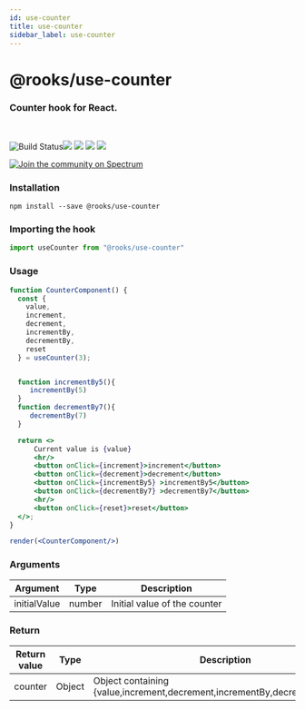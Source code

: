 ```yaml
---
id: use-counter
title: use-counter
sidebar_label: use-counter
---
```


# @rooks/use-counter

### Counter hook for React.
<br/>

![Build Status](https://github.com/imbhargav5/rooks/workflows/Node%20CI/badge.svg)![](https://img.shields.io/npm/v/@rooks/use-counter/latest.svg) ![](https://img.shields.io/npm/l/@rooks/use-counter.svg) ![](https://img.shields.io/npm/dt/@rooks/use-counter.svg) ![](https://img.shields.io/david/imbhargav5/rooks.svg?path=packages%2Fcounter)

<a href="https://spectrum.chat/rooks"><img src="https://withspectrum.github.io/badge/badge.svg" alt="Join the community on Spectrum"/></a>

### Installation

```
npm install --save @rooks/use-counter
```

### Importing the hook

```javascript
import useCounter from "@rooks/use-counter"
```


### Usage

```jsx
function CounterComponent() {
  const {
    value,
    increment,
    decrement,
    incrementBy,
    decrementBy,
    reset
  } = useCounter(3);


  function incrementBy5(){
     incrementBy(5)
  }
  function decrementBy7(){
     decrementBy(7)
  }

  return <>
      Current value is {value}
      <hr/>
      <button onClick={increment}>increment</button>
      <button onClick={decrement}>decrement</button>
      <button onClick={incrementBy5} >incrementBy5</button>
      <button onClick={decrementBy7} >decrementBy7</button>
      <hr/>
      <button onClick={reset}>reset</button>
  </>;
}

render(<CounterComponent/>)
```

### Arguments

| Argument     | Type   | Description                  |
| ------------ | ------ | ---------------------------- |
| initialValue | number | Initial value of the counter |


### Return

| Return value | Type   | Description                                                                 |
| ------------ | ------ | --------------------------------------------------------------------------- |
| counter      | Object | Object containing {value,increment,decrement,incrementBy,decrementBy,reset} |

    